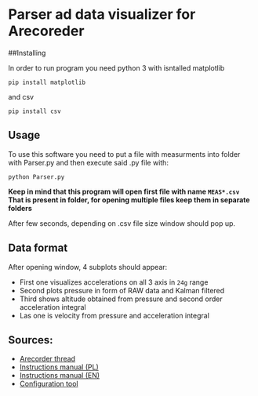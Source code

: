# Parser ad data visualizer for Arecoreder 

##Installing

In order to run program you need python 3 with isntalled matplotlib 
```shell
pip install matplotlib
```
and csv
```shell
pip install csv
```

## Usage

To use this software you need to put a file with measurments into folder with Parser.py and then execute said .py file with:

```shell
python Parser.py
```
**Keep in mind that this program will open first file with name `MEAS*.csv` That is present in folder, for opening multiple files keep them in separate folders**

After few seconds, depending on .csv file size window should pop up. 

## Data format

After opening window, 4 subplots should appear:
* First one visualizes accelerations on all 3 axis in `24g` range
* Second plots pressure in form of RAW data and Kalman filtered
* Third shows altitude obtained from pressure and second order acceleration integral
* Las one is velocity from pressure and acceleration integral

## Sources:
* [Arecorder thread](https://www.forum.rakiety.org.pl/viewtopic.php?t=3039)
* [Instructions manual (PL)](https://drive.google.com/file/d/1ujWXMafTv1fnUb7v_bf8Bu2hM3gAQGBD/view)
* [Instructions manual (EN)](https://drive.google.com/file/d/1kpMVD8JVcOfqZkLpwjSBWpt2eQ2miaQd/view)
* [Configuration tool](https://drive.google.com/file/d/1b-haXZP8a1FCob4YfWzAAo6OGfvEhVCZ/view)
